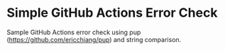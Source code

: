 # Simple GitHub Actions Error Check

Sample GitHub Actions error check using pup (https://github.com/ericchiang/pup) and string comparison. 
